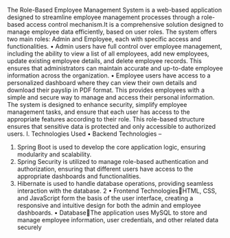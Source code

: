 The Role-Based Employee Management System is a web-based application designed to 
streamline employee management processes through a role-based access control mechanism.It
is a comprehensive solution designed to manage employee data efficiently, based on user roles. 
The system offers two main roles: Admin and Employee, each with specific access and 
functionalities.
• Admin users have full control over employee management, including the ability to 
view a list of all employees, add new employees, update existing employee details, and 
delete employee records. This ensures that administrators can maintain accurate and 
up-to-date employee information across the organization.
• Employee users have access to a personalized dashboard where they can view their 
own details and download their payslip in PDF format. This provides employees with 
a simple and secure way to manage and access their personal information.
The system is designed to enhance security, simplify employee management tasks, and ensure 
that each user has access to the appropriate features according to their role. This role-based 
structure ensures that sensitive data is protected and only accessible to authorized users.
I. Technologies Used 
• Backend Technologies –
1. Spring Boot is used to develop the core application logic, ensuring modularity and 
scalability.
2. Spring Security is utilized to manage role-based authentication and authorization, 
ensuring that different users have access to the appropriate dashboards and 
functionalities.
3. Hibernate is used to handle database operations, providing seamless interaction with 
the database.
2
• Frontend TechnologiesHTML, CSS, and JavaScript form the basis of the user interface, creating a responsive 
and intuitive design for both the admin and employee dashboards.
• DatabaseThe application uses MySQL to store and manage employee information, user credentials, 
and other related data securely
